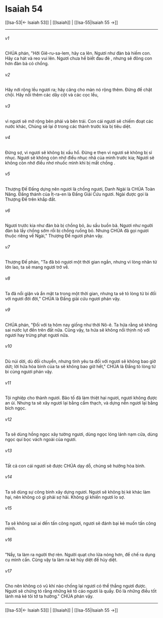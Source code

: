 # Isaiah 54

[[Isa-53|← Isaiah 53]] | [[Isaiah]] | [[Isa-55|Isaiah 55 →]]
***



###### v1 
CHÚA phán, "Hỡi Giê-ru-sa-lem, hãy ca lên. Ngươi như đàn bà hiếm con. Hãy ca hát và reo vui lên. Ngươi chưa hề biết đau đẻ , nhưng sẽ đông con hơn đàn bà có chồng. 

###### v2 
Hãy nới rộng lều ngươi ra; hãy căng cho màn nó rộng thêm. Đừng để chật chội. Hãy nối thêm các dây cột và các cọc lều, 

###### v3 
vì ngươi sẽ mở rộng bên phải và bên trái. Con cái ngươi sẽ chiếm đoạt các nước khác, Chúng sẽ lại ở trong các thành trước kia bị tiêu diệt. 

###### v4 
Đừng sợ, vì ngươi sẽ không bị xấu hổ. Đừng e thẹn vì ngươi sẽ không bị sỉ nhục. Ngươi sẽ không còn nhớ điều nhục nhã của mình trước kia; Ngươi sẽ không còn nhớ điều nhơ nhuốc mình khi bị mất chồng . 

###### v5 
Thượng Đế Đấng dựng nên ngươi là chồng ngươi, Danh Ngài là CHÚA Toàn Năng. Đấng thánh của Ít-ra-en là Đấng Giải Cứu ngươi. Ngài được gọi là Thượng Đế trên khắp đất. 

###### v6 
Ngươi trước kia như đàn bà bị chồng bỏ, âu sầu buồn bã. Ngươi như người đàn bà lấy chồng sớm rồi bị chồng ruồng bỏ. Nhưng CHÚA đã gọi ngươi thuộc riêng về Ngài," Thượng Đế ngươi phán vậy. 

###### v7 
Thượng Đế phán, "Ta đã bỏ ngươi một thời gian ngắn, nhưng vì lòng nhân từ lớn lao, ta sẽ mang ngươi trở về. 

###### v8 
Ta đã nổi giận và ẩn mặt ta trong một thời gian, nhưng ta sẽ tỏ lòng từ bi đối với ngươi đời đời," CHÚA là Đấng giải cứu ngươi phán vậy. 

###### v9 
CHÚA phán, "Đối với ta hôm nay giống như thời Nô-ê. Ta hứa rằng sẽ không sai nước lụt đến trên đất nữa. Cũng vậy, ta hứa sẽ không nổi thịnh nộ với ngươi hay trừng phạt ngươi nữa. 

###### v10 
Dù núi dời, dù đồi chuyển, nhưng tình yêu ta đối với ngươi sẽ không bao giờ dứt; lời hứa hòa bình của ta sẽ không bao giờ hết," CHÚA là Đấng tỏ lòng từ bi cùng ngươi phán vậy. 

###### v11 
Tội nghiệp cho thành ngươi. Bão tố đã làm thiệt hại ngươi, ngươi không được an ủi. Nhưng ta sẽ xây ngươi lại bằng cẩm thạch, và dựng nền ngươi lại bằng bích ngọc. 

###### v12 
Ta sẽ dùng hồng ngọc xây tường ngươi, dùng ngọc lóng lánh nạm cửa, dùng ngọc quí bọc vách ngoài của ngươi. 

###### v13 
Tất cả con cái ngươi sẽ được CHÚA dạy dỗ, chúng sẽ hưởng hòa bình. 

###### v14 
Ta sẽ dùng sự công bình xây dựng ngươi. Ngươi sẽ không bị kẻ khác làm hại, nên không có gì phải sợ hãi. Không gì khiến ngươi lo sợ. 

###### v15 
Ta sẽ không sai ai đến tấn công ngươi, ngươi sẽ đánh bại kẻ muốn tấn công mình. 

###### v16 
"Nầy, ta làm ra người thợ rèn. Người quạt cho lửa nóng hơn, để chế ra dụng cụ mình cần. Cũng vậy ta làm ra kẻ hủy diệt để hủy diệt. 

###### v17 
Cho nên không có vũ khí nào chống lại ngươi có thể thắng ngươi được. Ngươi sẽ chứng tỏ rằng những kẻ tố cáo ngươi là quấy. Đó là những điều tốt lành mà kẻ tôi tớ ta hưởng." CHÚA phán vậy.

***
[[Isa-53|← Isaiah 53]] | [[Isaiah]] | [[Isa-55|Isaiah 55 →]]
